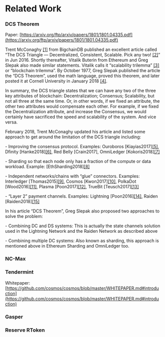 # Related Work

### DCS Theorem

Paper: [https://arxiv.org/ftp/arxiv/papers/1801/1801.04335.pdf](https://arxiv.org/ftp/arxiv/papers/1801/1801.04335.pdf)

Trent McConaghy [\[1\]](https://medium.com/amate/solving-the-blockchain-trilemma-91fa9ca4e007#\_ftn1) from BigchainDB published an excellent article called “The DCS Triangle — Decentralized, Consistent, Scalable. Pick any two! [\[2\]](https://medium.com/amate/solving-the-blockchain-trilemma-91fa9ca4e007#\_ftn2)” in Jun 2016. Shortly thereafter, Vitalik Buterin from Ethereum and Greg Slepak also made similar statements. Vitalik calls it “scalability trilemma” [\[3\]](https://medium.com/amate/solving-the-blockchain-trilemma-91fa9ca4e007#\_ftn3) or “blockchain trilemma”. By October 1977, Greg Slepak published the article the “DCS Theorem”, used the math language, proved this theorem, and later posted it at Cornell University in January 2018 [\[4\]](https://medium.com/amate/solving-the-blockchain-trilemma-91fa9ca4e007#\_ftn4).

In summary, the DCS triangle states that we can have any two of the three key attributes of blockchain: Decentralization; Consensus; Scalability, but not all three at the same time. Or, in other words, if we fixed an attribute, the other two attributes would compensate each other. For example, if we fixed the Decentralization attribute, and increase the Consensus, we would certainly have sacrificed the speed and scalability of the system. And vice versa.

February 2018, Trent McConaghy updated his article and listed some approach to get around the limitation of the DCS triangle including:

\- Improving the consensus protocol. Examples: Ouroboros \[Kiayias2017][\[5\]](https://medium.com/amate/solving-the-blockchain-trilemma-91fa9ca4e007#\_ftn5), Dfinity \[Hanke2018][\[6\]](https://medium.com/amate/solving-the-blockchain-trilemma-91fa9ca4e007#\_ftn6), Red Belly \[Crain2017], OmniLedger \[Kokoris2018][\[7\]](https://medium.com/amate/solving-the-blockchain-trilemma-91fa9ca4e007#\_ftn7)

\- Sharding so that each node only has a fraction of the compute or data workload. Example: \[EthSharding2018][\[8\]](https://medium.com/amate/solving-the-blockchain-trilemma-91fa9ca4e007#\_ftn8)

\- Independent networks/chains with “glue” connectors. Examples: Interledger \[Thomas2015][\[9\]](https://medium.com/amate/solving-the-blockchain-trilemma-91fa9ca4e007#\_ftn9), Cosmos \[Kwon2017][\[10\]](https://medium.com/amate/solving-the-blockchain-trilemma-91fa9ca4e007#\_ftn10), PolkaDot \[Wood2016][\[11\]](https://medium.com/amate/solving-the-blockchain-trilemma-91fa9ca4e007#\_ftn11), Plasma \[Poon2017][\[12\]](https://medium.com/amate/solving-the-blockchain-trilemma-91fa9ca4e007#\_ftn12), TrueBit \[Teusch2017][\[13\]](https://medium.com/amate/solving-the-blockchain-trilemma-91fa9ca4e007#\_ftn13)

\- “Layer 2” payment channels. Examples: Lightning \[Poon2016][\[14\]](https://medium.com/amate/solving-the-blockchain-trilemma-91fa9ca4e007#\_ftn14), Raiden \[Raiden2018][\[15\]](https://medium.com/amate/solving-the-blockchain-trilemma-91fa9ca4e007#\_ftn15)

In his article “DCS Theorem”, Greg Slepak also proposed two approaches to solve the problem:

\- Combining DC and DS systems: This is actually the state channels solution used in the Lightning Network and the Raiden Network as described above

\- Combining multiple DC systems: Also known as sharding, this approach is mentioned above in Ethereum Sharding and OmniLedger too.

### NC-Max

### Tendermint

Whitepaper: [https://github.com/cosmos/cosmos/blob/master/WHITEPAPER.md#introduction](https://github.com/cosmos/cosmos/blob/master/WHITEPAPER.md#introduction)

### Gasper

### Reserve RToken
